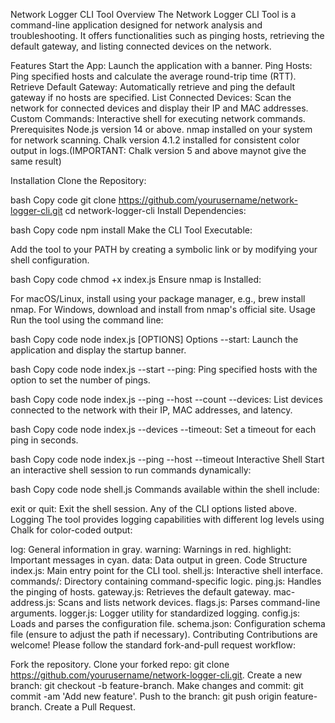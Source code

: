 Network Logger CLI Tool
Overview
The Network Logger CLI Tool is a command-line application designed for network analysis and troubleshooting. It offers functionalities such as pinging hosts, retrieving the default gateway, and listing connected devices on the network.

Features
Start the App: Launch the application with a banner.
Ping Hosts: Ping specified hosts and calculate the average round-trip time (RTT).
Retrieve Default Gateway: Automatically retrieve and ping the default gateway if no hosts are specified.
List Connected Devices: Scan the network for connected devices and display their IP and MAC addresses.
Custom Commands: Interactive shell for executing network commands.
Prerequisites
Node.js version 14 or above.
nmap installed on your system for network scanning.
Chalk version 4.1.2 installed for consistent color output in logs.(IMPORTANT: Chalk version 5 and above maynot give the same result)

Installation
Clone the Repository:

bash
Copy code
git clone https://github.com/yourusername/network-logger-cli.git
cd network-logger-cli
Install Dependencies:

bash
Copy code
npm install
Make the CLI Tool Executable:

Add the tool to your PATH by creating a symbolic link or by modifying your shell configuration.

bash
Copy code
chmod +x index.js
Ensure nmap is Installed:

For macOS/Linux, install using your package manager, e.g., brew install nmap.
For Windows, download and install from nmap's official site.
Usage
Run the tool using the command line:

bash
Copy code
node index.js [OPTIONS]
Options
--start: Launch the application and display the startup banner.

bash
Copy code
node index.js --start
--ping: Ping specified hosts with the option to set the number of pings.

bash
Copy code
node index.js --ping --host <host1> <host2> --count <num>
--devices: List devices connected to the network with their IP, MAC addresses, and latency.

bash
Copy code
node index.js --devices
--timeout: Set a timeout for each ping in seconds.

bash
Copy code
node index.js --ping --host <host> --timeout <sec>
Interactive Shell
Start an interactive shell session to run commands dynamically:

bash
Copy code
node shell.js
Commands available within the shell include:

exit or quit: Exit the shell session.
Any of the CLI options listed above.
Logging
The tool provides logging capabilities with different log levels using Chalk for color-coded output:

log: General information in gray.
warning: Warnings in red.
highlight: Important messages in cyan.
data: Data output in green.
Code Structure
index.js: Main entry point for the CLI tool.
shell.js: Interactive shell interface.
commands/: Directory containing command-specific logic.
ping.js: Handles the pinging of hosts.
gateway.js: Retrieves the default gateway.
mac-address.js: Scans and lists network devices.
flags.js: Parses command-line arguments.
logger.js: Logger utility for standardized logging.
config.js: Loads and parses the configuration file.
schema.json: Configuration schema file (ensure to adjust the path if necessary).
Contributing
Contributions are welcome! Please follow the standard fork-and-pull request workflow:

Fork the repository.
Clone your forked repo: git clone https://github.com/yourusername/network-logger-cli.git.
Create a new branch: git checkout -b feature-branch.
Make changes and commit: git commit -am 'Add new feature'.
Push to the branch: git push origin feature-branch.
Create a Pull Request.
